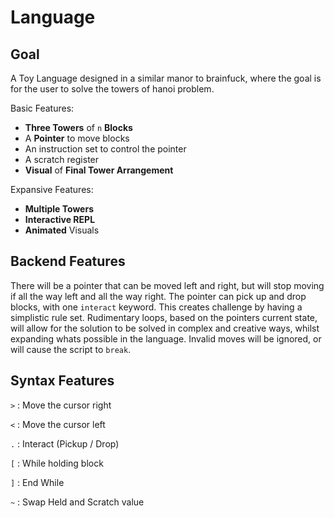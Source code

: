 # Language

## Goal

A Toy Language designed in a similar manor to brainfuck, where the goal is for the user to solve the towers of hanoi problem.

Basic Features:
- **Three Towers** of `n` **Blocks**
- A **Pointer** to move blocks
- An instruction set to control the pointer
- A scratch register
- **Visual** of **Final Tower Arrangement**

Expansive Features:
- **Multiple Towers**
- **Interactive REPL**
- **Animated** Visuals

## Backend Features

There will be a pointer that can be moved left and right, but will stop moving if all the way left and all the way right.
The pointer can pick up and drop blocks, with one `interact` keyword. This creates challenge by having a simplistic rule set.
Rudimentary loops, based on the pointers current state, will allow for the solution to be solved in complex and creative ways, whilst expanding whats possible in the language.
Invalid moves will be ignored, or will cause the script to `break`.

## Syntax Features

`>` : Move the cursor right

`<` : Move the cursor left

`.` : Interact (Pickup / Drop)

`[` : While holding block

`]` : End While

`~` : Swap Held and Scratch value
